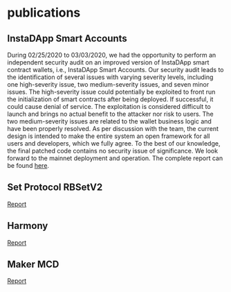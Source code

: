 # publications

## InstaDApp Smart Accounts

During 02/25/2020 to 03/03/2020, we had the opportunity to perform an independent security audit on an improved version of InstaDApp smart contract wallets, i.e., InstaDApp Smart Accounts.
Our security audit leads to the identification of several issues with varying severity levels, including one high-severity issue, two medium-severity issues, and seven minor issues.
The high-severity issue could potentially be exploited to front run the initialization of smart contracts after being deployed.
If successful, it could cause denial of service.
The exploitation is considered difficult to launch and brings no actual benefit to the attacker nor risk to users.
The two medium-severity issues are related to the wallet business logic and have been properly resolved.
As per discussion with the team, the current design is intended to make the entire system an open framework for all users and developers, which we fully agree.
To the best of our knowledge, the final patched code contains no security issue of significance.
We look forward to the mainnet deployment and operation.
The complete report can be found [here](audit_reports/InstaDApp_audit_report_2020_04_en_1_0.pdf).

## Set Protocol RBSetV2

[Report](audit_reports/set_audit_report_2019_28_en_1_0.pdf)

## Harmony

[Report](audit_reports/harmony_audit_report_2019_22_v0.2.pdf)

## Maker MCD

[Report](audit_reports/maker_audit_report_2019_16_en_1_0.pdf)
